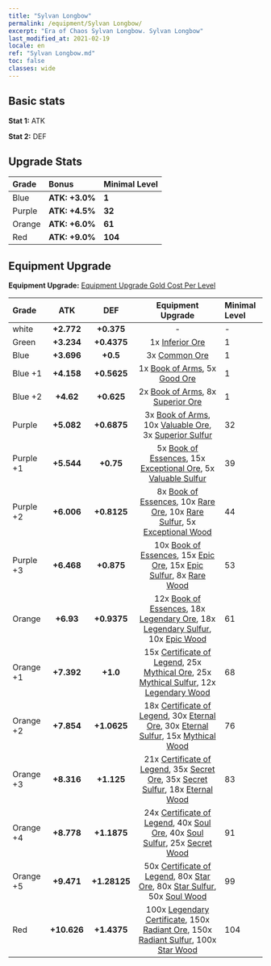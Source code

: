```yaml
---
title: "Sylvan Longbow"
permalink: /equipment/Sylvan Longbow/
excerpt: "Era of Chaos Sylvan Longbow. Sylvan Longbow"
last_modified_at: 2021-02-19
locale: en
ref: "Sylvan Longbow.md"
toc: false
classes: wide
---
```


## Basic stats
 **Stat 1:** ATK

 **Stat 2:** DEF

## Upgrade Stats

  |     Grade    |   Bonus | Minimal Level | 
  |:-------------|:--------|:--------------| 
  | Blue | **ATK: +3.0%** | **1** | 
  | Purple | **ATK: +4.5%** | **32** | 
  | Orange | **ATK: +6.0%** | **61** | 
  | Red | **ATK: +9.0%** | **104** | 


## Equipment Upgrade
 **Equipment Upgrade:** [Equipment Upgrade Gold Cost Per Level](/equipment/EquipmentUpgradeCostPerLevel/) 

  |          Grade      | ATK | DEF | Equipment Upgrade | Minimal Level |
  |:--------------------|:---------:|:---------:|:----------------:|:--------------|
  | white | **+2.772** | **+0.375** | - | - |
  | Green | **+3.234** | **+0.4375** | 1x [Inferior Ore](/Items/mat_103/) | 1 |
  | Blue | **+3.696** | **+0.5** | 3x [Common Ore](/Items/mat_39/) | 1 |
  | Blue +1 | **+4.158** | **+0.5625** | 1x [Book of Arms](/Items/mat_32/), 5x [Good Ore](/Items/mat_78/) | 1 |
  | Blue +2 | **+4.62** | **+0.625** | 2x [Book of Arms](/Items/mat_71/), 8x [Superior Ore](/Items/mat_13/) | 1 |
  | Purple | **+5.082** | **+0.6875** | 3x [Book of Arms](/Items/mat_6/), 10x [Valuable Ore](/Items/mat_55/), 3x [Superior Sulfur](/Items/mat_30/) | 32 |
  | Purple +1 | **+5.544** | **+0.75** | 5x [Book of Essences](/Items/mat_44/), 15x [Exceptional Ore](/Items/mat_67/), 5x [Valuable Sulfur](/Items/mat_66/) | 39 |
  | Purple +2 | **+6.006** | **+0.8125** | 8x [Book of Essences](/Items/mat_84/), 10x [Rare Ore](/Items/mat_2/), 10x [Rare Sulfur](/Items/mat_46/), 5x [Exceptional Wood](/Items/mat_82/) | 44 |
  | Purple +3 | **+6.468** | **+0.875** | 10x [Book of Essences](/Items/mat_20/), 15x [Epic Ore](/Items/mat_42/), 15x [Epic Sulfur](/Items/mat_83/), 8x [Rare Wood](/Items/mat_14/) | 53 |
  | Orange | **+6.93** | **+0.9375** | 12x [Book of Essences](/Items/mat_60/), 18x [Legendary Ore](/Items/mat_81/), 18x [Legendary Sulfur](/Items/mat_18/), 10x [Epic Wood](/Items/mat_57/) | 61 |
  | Orange +1 | **+7.392** | **+1.0** | 15x [Certificate of Legend](/Items/mat_96/), 25x [Mythical Ore](/Items/mat_23/), 25x [Mythical Sulfur](/Items/mat_35/), 12x [Legendary Wood](/Items/mat_93/) | 68 |
  | Orange +2 | **+7.854** | **+1.0625** | 18x [Certificate of Legend](/Items/mat_25/), 30x [Eternal Ore](/Items/mat_36/), 30x [Eternal Sulfur](/Items/mat_97/), 15x [Mythical Wood](/Items/mat_9/) | 76 |
  | Orange +3 | **+8.316** | **+1.125** | 21x [Certificate of Legend](/Items/mat_38/), 35x [Secret Ore](/Items/mat_99/), 35x [Secret Sulfur](/Items/mat_7/), 18x [Eternal Wood](/Items/mat_75/) | 83 |
  | Orange +4 | **+8.778** | **+1.1875** | 24x [Certificate of Legend](/Items/mat_100/), 40x [Soul Ore](/Items/mat_8/), 40x [Soul Sulfur](/Items/mat_73/), 25x [Secret Wood](/Items/mat_87/) | 91 |
  | Orange +5 | **+9.471** | **+1.28125** | 50x [Certificate of Legend](/Items/mat_11/), 80x [Star Ore](/Items/mat_72/), 80x [Star Sulfur](/Items/mat_101/), 50x [Soul Wood](/Items/mat_49/) | 99 |
  | Red | **+10.626** | **+1.4375** | 100x [Legendary Certificate](/Items/mat_76/), 150x [Radiant Ore](/Items/mat_88/), 150x [Radiant Sulfur](/Items/mat_10/), 100x [Star Wood](/Items/mat_63/) | 104 |

